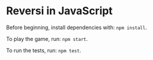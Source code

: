 # Reversi in JavaScript

Before beginning, install dependencies with: `npm install`.

To play the game, run: `npm start`.

To run the tests, run: `npm test`.